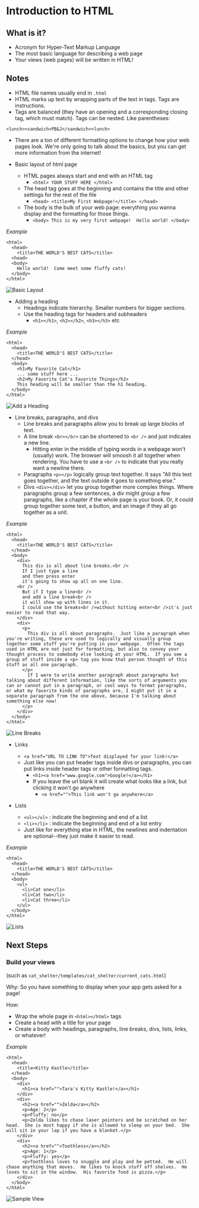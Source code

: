 # Introduction to HTML #

## What is it? ##
- Acronym for Hyper-Text Markup Language
- The most basic language for describing a web page
- Your views (web pages) will be written in HTML!

## Notes ##
- HTML file names usually end in `.html`
- HTML marks up text by wrapping parts of the text in tags. Tags are instructions.
- Tags are balanced (they have an opening and a corresponding closing tag, which must match).  Tags can be nested.  Like parentheses:

`<lunch><sandwich>PB&J</sandwich><lunch>`

- There are a ton of different formatting options to change how your web pages look.  We're only going to talk about the basics, but you can get more information from the internet!


- Basic layout of html page
  - HTML pages always start and end with an HTML tag
    - `<html> YOUR STUFF HERE </html>`
  - The head tag goes at the beginning and contains the title and other settings for the rest of the file
    - `<head> <title>My First Webpage!</title> </head>`
  - The body is the bulk of your web page: everything you wanna display and the formatting for those things.
     - `<body> This is my very first webpage!  Hello world! </body>`

*Example*

    <html>
      <head>
        <title>THE WORLD'S BEST CATS</title>
      <head>
      <body>
        Hello world!  Come meet some fluffy cats!
      </body>
    </html>
	
![Basic Layout](images/basic_layout.png)

- Adding a heading
  - Headings indicate hierarchy.  Smaller numbers for bigger sections.
  - Use the heading tags for headers and subheaders
    - `<h1></h1>`, `<h2></h2>`, `<h3></h3>` etc

*Example*

    <html>
      <head>
        <title>THE WORLD'S BEST CATS</title>
      </head>
      <body>
        <h1>My Favorite Cat</h1>
        ... some stuff here ...
        <h2>My Favorite Cat's Favorite Things</h2>
        This heading will be smaller than the h1 heading.
      </body>
    </html>
	
![Add a Heading](images/add_a_heading.png)

- Line breaks, paragraphs, and divs
  - Line breaks and paragraphs allow you to break up large blocks of text.
  - A line break `<br></br>` can be shortened to `<br />` and just indicates a new line.
    - Hitting enter in the middle of typing words in a webpage won't (usually) work.  The browser will smoosh it all together when rendering.  You have to use a `<br />` to indicate that you really want a newline there.
  - Paragraphs `<p></p>` logically group text together.  It says "All this text goes together, and the text outside it goes to something else."
  - Divs `<div></div>` let you group together more complex things.  Where paragraphs group a few sentences, a div might group a few paragraphs, like a chapter if the whole page is your book.  Or, it could group together some text, a button, and an image if they all go together as a unit.

*Example*

    <html>
      <head>
        <title>THE WORLD'S BEST CATS</title>
      </head>
      <body>
        <div>
          This div is all about line breaks.<br />
          If I just type a line
          and then press enter
          it's going to show up all on one line.
        <br />
          But if I type a line<br />
          and add a line break<br />
          it will show up with lines in it.
          I could use the breaks<br />without hitting enter<br />it's just easier to read that way.
        </div>
        <div>
          <p>
            This div is all about paragraphs.  Just like a paragraph when you're writing, these are used to logically and visually group together some stuff you're putting in your webpage.  Often the tags used in HTML are not just for formatting, but also to convey your thought process to somebody else looking at your HTML.  If you see a group of stuff inside a <p> tag you know that person thought of this stuff as all one paragraph.
          </p>
            If I were to write another paragraph about paragraphs but talking about different information, like the sorts of arguments you can or cannot put in a paragraph, or cool ways to format paragraphs, or what my favorite kinds of paragraphs are, I might put it in a separate paragraph from the one above, because I'm talking about something else now!
          </p>
        </div>
      </body>
    </html>
  
  ![Line Breaks](images/line_breaks_paragraphs_and_divs.png)

- Links
  - `<a href="URL TO LINK TO">Text displayed for your link!</a>`
  - Just like you can put header tags inside divs or paragraphs, you can put links inside header tags or other formatting tags.
    - `<h1><a href="www.google.com">Google!</a></h1>`
    - If you leave the url blank it will create what looks like a link, but clicking it won't go anywhere
      - `<a href="">This link won't go anywhere</a>`

- Lists
  - `<ul></ul>` : indicate the beginning and end of a list
  - `<li></li>` : indicate the beginning and end of a list entry
  - Just like for everything else in HTML, the newlines and indentation are optional--they just make it easier to read.

*Example*

    <html>
      <head>
        <title>THE WORLD'S BEST CATS</title>
      </head>
      <body>
        <ul>
          <li>Cat one</li>
          <li>Cat two</li>
          <li>Cat three</li>
        </ul>
      </body>
    </html>
	
![Lists](images/lists.png)

## Next Steps ##

### Build your views ###
(such as `cat_shelter/templates/cat_shelter/current_cats.html`)

Why: So you have something to display when your app gets asked for a page!

How:
  - Wrap the whole page in `<html></html>` tags
  - Create a head with a title for your page
  - Create a body with headings, paragraphs, line breaks, divs, lists, links, or whatever!

*Example*

    <html>
      <head>
        <title>Kitty Kastle</title>
      </head>
      <body>
        <div>
          <h1><a href="">Tara's Kitty Kastle!</a></h1>
        </div>
        <div>
          <h2><a href="">Zelda</a></h2>
          <p>Age: 2</p>
          <p>Fluffy: no</p>
          <p>Zelda likes to chase laser pointers and be scratched on her head.  She is most happy if she is allowed to sleep on your bed.  She will sit in your lap if you have a blanket.</p>
        </div>
        <div>
          <h2><a href="">Toothless</a></h2>
          <p>Age: 1</p>
          <p>Fluffy: yes</p>
          <p>Toothless loves to snuggle and play and be petted.  He will chase anything that moves.  He likes to knock stuff off shelves.  He loves to sit in the window.  His favorite food is pizza.</p>
        </div>
      </body>
    </html>

![Sample View](images/sample_view.png)
